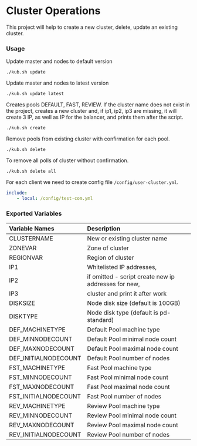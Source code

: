 # Cluster Operations

This project will help to create a new cluster, delete, update an existing cluster.



### Usage

Update master and nodes to default version
```shell
./kub.sh update
```

Update master and nodes to latest version
```shell
./kub.sh update latest
```

Creates pools DEFAULT, FAST, REVIEW. If the cluster name does not exist in the project,
creates a new cluster and, if ip1, ip2, ip3 are missing, it will create 3 IP, 
as well as IP for the balancer, and prints them after the script.
```shell
./kub.sh create
```

Remove pools from existing cluster with confirmation for each pool.
```shell
./kub.sh delete
```

To remove all polls of cluster without confirmation.
```shell
./kub.sh delete all
```



For each client we need to create config file `/config/user-cluster.yml`.

```yaml
include:
    - local: /config/test-com.yml
```


### Exported Variables


| Variable Names            | Description                                               |
|:--------------------------|:----------------------------------------------------------|
| CLUSTERNAME               | New or existing cluster name                              |
| ZONEVAR                   | Zone of cluster                                           |
| REGIONVAR                 | Region of cluster                                         |
| IP1                       | Whitelisted IP addresses,                                 |
| IP2                       | if omitted - script create new ip addresses for new,      |
| IP3                       | cluster and print it after work                           |
| DISKSIZE                  | Node disk size (default is 100GB)                         |
| DISKTYPE                  | Node disk type (default is  pd-standard)                  |
| DEF_MACHINETYPE           | Default Pool machine type                                 |
| DEF_MINNODECOUNT          | Default Pool minimal node count                           |
| DEF_MAXNODECOUNT          | Default Pool maximal node count                           |
| DEF_INITIALNODECOUNT      | Default Pool number of nodes                              |
| FST_MACHINETYPE           | Fast Pool machine type                                    |
| FST_MINNODECOUNT          | Fast Pool minimal node count                              |
| FST_MAXNODECOUNT          | Fast Pool maximal node count                              |
| FST_INITIALNODECOUNT      | Fast Pool number of nodes                                 |
| REV_MACHINETYPE           | Review Pool machine type                                  |
| REV_MINNODECOUNT          | Review Pool minimal node count                            |
| REV_MAXNODECOUNT          | Review Pool maximal node count                            |
| REV_INITIALNODECOUNT      | Review Pool number of nodes                               |


